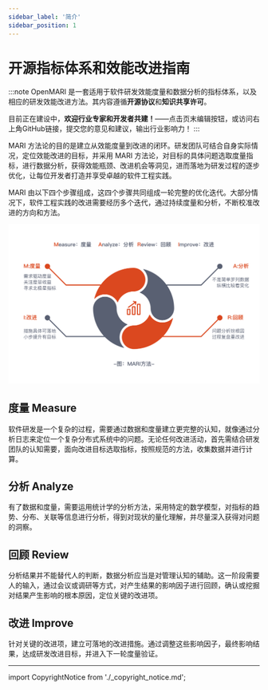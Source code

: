 ```yaml
---
sidebar_label: '简介'
sidebar_position: 1
---
```


# 开源指标体系和效能改进指南

:::note
OpenMARI 是一套适用于软件研发效能度量和数据分析的指标体系，以及相应的研发效能改进方法。其内容遵循**开源协议**和**知识共享许可**。

目前正在建设中，**欢迎行业专家和开发者共建！**——点击页末编辑按钮，或访问右上角GitHub链接，提交您的意见和建议，输出行业影响力！
:::

MARI 方法论的目的是建立从效能度量到改进的闭环。研发团队可结合自身实际情况，定位效能改进的目标，并采用 MARI 方法论，对目标的具体问题选取度量指标，进行数据分析，获得效能瓶颈、改进机会等洞见，进而落地为研发过程的逐步优化，让每位开发者打造并享受卓越的软件工程实践。

MARI 由以下四个步骤组成，这四个步骤共同组成一轮完整的优化迭代。大部分情况下，软件工程实践的改进需要经历多个迭代，通过持续度量和分析，不断校准改进的方向和方法。

![](img/jian-jie-.svg)

## 度量 Measure

软件研发是一个复杂的过程，需要通过数据和度量建立更完整的认知，就像通过分析日志来定位一个复杂分布式系统中的问题。无论任何改进活动，首先需结合研发团队的认知需要，面向改进目标选取指标，按照规范的方法，收集数据并进行计算。

## 分析 Analyze

有了数据和度量，需要运用统计学的分析方法，采用特定的数学模型，对指标的趋势、分布、关联等信息进行分析，得到对现状的量化理解，并尽量深入获得对问题的洞察。

## 回顾 Review

分析结果并不能替代人的判断，数据分析应当是对管理认知的辅助。这一阶段需要人的输入，通过会议或调研等方式，对产生结果的影响因子进行回顾，确认或挖掘对结果产生影响的根本原因，定位关键的改进项。

## 改进 Improve

针对关键的改进项，建立可落地的改进措施。通过调整这些影响因子，最终影响结果，达成研发改进目标，并进入下一轮度量验证。

---

import CopyrightNotice from './_copyright_notice.md';

<small><CopyrightNotice /></small>
